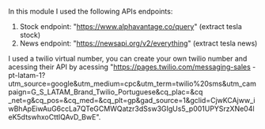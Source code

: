 In this module I used the following APIs endpoints:
1. Stock endpoint: "https://www.alphavantage.co/query" (extract tesla stock)
2. News endpoint: "https://newsapi.org/v2/everything"  (extract tesla news)

I used a twilio virtual number, you can create your own twilio number and acessing their API by acessing "https://pages.twilio.com/messaging-sales
-pt-latam-1?utm_source=google&utm_medium=cpc&utm_term=twilio%20sms&utm_campaign=G_S_LATAM_Brand_Twilio_Portuguese&cq_plac=&cq
_net=g&cq_pos=&cq_med=&cq_plt=gp&gad_source=1&gclid=CjwKCAjww_iwBhApEiwAuG6ccLa7QTeGCMWQatzr3dSsw3GIgUs5_p001UPYSrzXNe04leK5dtswhxoCttIQAvD_BwE".
